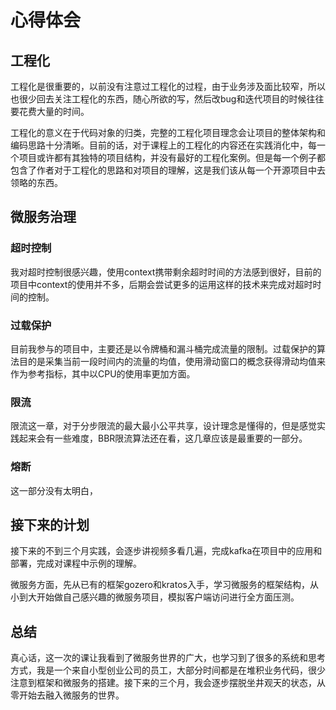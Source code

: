 # 心得体会
## 工程化
工程化是很重要的，以前没有注意过工程化的过程，由于业务涉及面比较窄，所以也很少回去关注工程化的东西，随心所欲的写，然后改bug和迭代项目的时候往往要花费大量的时间。

工程化的意义在于代码对象的归类，完整的工程化项目理念会让项目的整体架构和编码思路十分清晰。目前的话，对于课程上的工程化的内容还在实践消化中，每一个项目或许都有其独特的项目结构，并没有最好的工程化案例。但是每一个例子都包含了作者对于工程化的思路和对项目的理解，这是我们该从每一个开源项目中去领略的东西。

## 微服务治理
### 超时控制
我对超时控制很感兴趣，使用context携带剩余超时时间的方法感到很好，目前的项目中context的使用并不多，后期会尝试更多的运用这样的技术来完成对超时时间的控制。
### 过载保护
目前我参与的项目中，主要还是以令牌桶和漏斗桶完成流量的限制。过载保护的算法目的是采集当前一段时间内的流量的均值，使用滑动窗口的概念获得滑动均值来作为参考指标，其中以CPU的使用率更加方面。
### 限流
限流这一章，对于分步限流的最大最小公平共享，设计理念是懂得的，但是感觉实践起来会有一些难度，BBR限流算法还在看，这几章应该是最重要的一部分。

### 熔断
这一部分没有太明白，

## 接下来的计划
接下来的不到三个月实践，会逐步讲视频多看几遍，完成kafka在项目中的应用和部署，完成对课程中示例的理解。

微服务方面，先从已有的框架gozero和kratos入手，学习微服务的框架结构，从小到大开始做自己感兴趣的微服务项目，模拟客户端访问进行全方面压测。

## 总结
真心话，这一次的课让我看到了微服务世界的广大，也学习到了很多的系统和思考方式，我是一个来自小型创业公司的员工，大部分时间都是在堆积业务代码，很少注意到框架和微服务的搭建。接下来的三个月，我会逐步摆脱坐井观天的状态，从零开始去融入微服务的世界。

